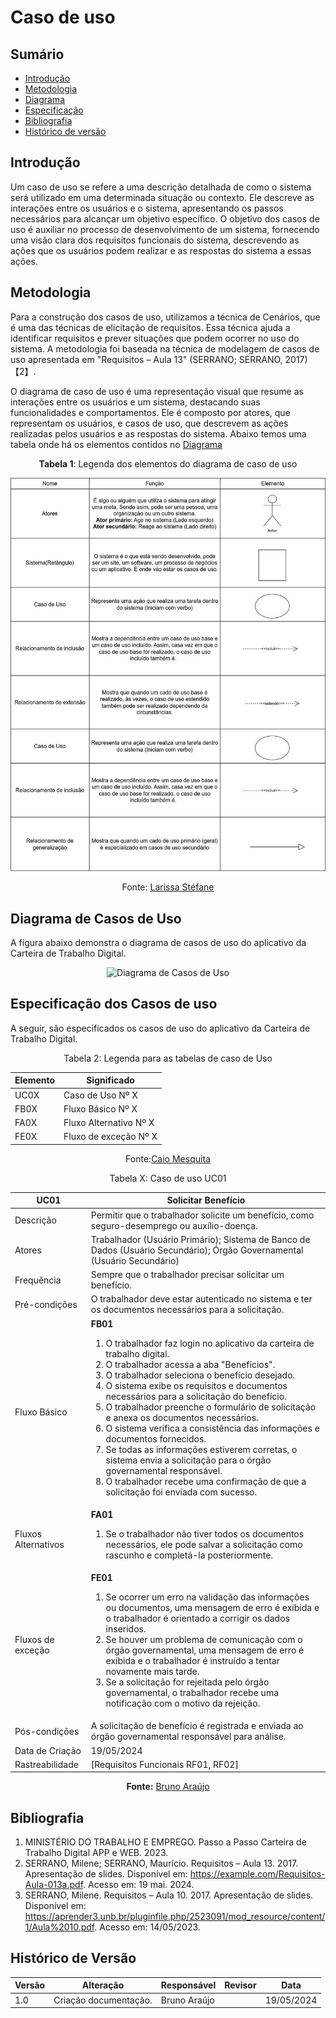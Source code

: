 # Caso de uso 

## Sumário
 
* [Introdução](#Introdução)
* [Metodologia](#Metodologia)
* [Diagrama](#Diagrama-de-Casos-de-Uso)
* [Especificação](#Especificação-dos-Casos-de-uso)
* [Bibliografia](#Bibliografia)
* [Histórico de versão](#Histórico-de-versão)

## Introdução

Um caso de uso se refere a uma descrição detalhada de como o sistema será utilizado em uma determinada situação ou contexto. Ele descreve as interações entre os usuários e o sistema, apresentando os passos necessários para alcançar um objetivo específico. O objetivo dos casos de uso é auxiliar no processo de desenvolvimento de um sistema, fornecendo uma visão clara dos requisitos funcionais do sistema, descrevendo as ações que os usuários podem realizar e as respostas do sistema a essas ações.

## Metodologia

Para a construção dos casos de uso, utilizamos a técnica de Cenários, que é uma das técnicas de elicitação de requisitos. Essa técnica ajuda a identificar requisitos e prever situações que podem ocorrer no uso do sistema. A metodologia foi baseada na técnica de modelagem de casos de uso apresentada em "Requisitos – Aula 13" (SERRANO; SERRANO, 2017)【2】.

O diagrama de caso de uso é uma representação visual que resume as interações entre os usuários e um sistema, destacando suas funcionalidades e comportamentos. Ele é composto por atores, que representam os usuários, e casos de uso, que descrevem as ações realizadas pelos usuários e as respostas do sistema. Abaixo temos uma tabela onde há os elementos contidos no [Diagrama](#Diagrama-de-Casos-de-Uso)


<center>

<b>Tabela 1</b>: Legenda dos elementos do diagrama de caso de uso

<img src="https://raw.githubusercontent.com/Requisitos-de-Software/2024.1-CarteiradeTrabalhoDigital/main/docs/assets/LegendaCasoUso.jpg" alt="Legenda elementos de caso de uso" width="800">

Fonte: [Larissa Stéfane](https://github.com/SkywalkerSupreme)

</center>

## Diagrama de Casos de Uso

A figura abaixo demonstra o diagrama de casos de uso do aplicativo da Carteira de Trabalho Digital.

<center>
<img src="diagrama_de_casos_de_uso.png" alt="Diagrama de Casos de Uso">
</center>

## Especificação dos Casos de uso

A seguir, são especificados os casos de uso do aplicativo da Carteira de Trabalho Digital.

<center>
Tabela 2: Legenda para as tabelas de caso de Uso

| Elemento | Significado            |
| -------- | ---------------------- |
| UC0X     | Caso de Uso Nº X       |
| FB0X     | Fluxo Básico Nº X      |
| FA0X     | Fluxo Alternativo Nº X |
| FE0X     | Fluxo de exceção Nº X  |

Fonte:[Caio Mesquita]()

</center>

<center>
Tabela X: Caso de uso UC01

| UC01                | Solicitar Benefício                                              |
| ------------------- | ---------------------------------------------------------------- |
| Descrição           | Permitir que o trabalhador solicite um benefício, como seguro-desemprego ou auxílio-doença. |
| Atores              | Trabalhador (Usuário Primário); Sistema de Banco de Dados (Usuário Secundário); Órgão Governamental (Usuário Secundário) |
| Frequência          | Sempre que o trabalhador precisar solicitar um benefício.        |
| Pré-condições       | O trabalhador deve estar autenticado no sistema e ter os documentos necessários para a solicitação. |
| Fluxo Básico        | <b> FB01 </b> <ol> <li>O trabalhador faz login no aplicativo da carteira de trabalho digital. <li>O trabalhador acessa a aba "Benefícios". <li>O trabalhador seleciona o benefício desejado. <li>O sistema exibe os requisitos e documentos necessários para a solicitação do benefício. <li>O trabalhador preenche o formulário de solicitação e anexa os documentos necessários. <li>O sistema verifica a consistência das informações e documentos fornecidos. <li>Se todas as informações estiverem corretas, o sistema envia a solicitação para o órgão governamental responsável. <li>O trabalhador recebe uma confirmação de que a solicitação foi enviada com sucesso. </ol> |
| Fluxos Alternativos | <b> FA01 </b> <ol> <li>Se o trabalhador não tiver todos os documentos necessários, ele pode salvar a solicitação como rascunho e completá-la posteriormente. </ol>             |
| Fluxos de exceção   | <b> FE01 </b> <ol> <li>Se ocorrer um erro na validação das informações ou documentos, uma mensagem de erro é exibida e o trabalhador é orientado a corrigir os dados inseridos. <li>Se houver um problema de comunicação com o órgão governamental, uma mensagem de erro é exibida e o trabalhador é instruído a tentar novamente mais tarde. <li>Se a solicitação for rejeitada pelo órgão governamental, o trabalhador recebe uma notificação com o motivo da rejeição. </ol>             |
| Pós-condições       | A solicitação de benefício é registrada e enviada ao órgão governamental responsável para análise. |
| Data de Criação     | 19/05/2024                                                        |
| Rastreabilidade     | [Requisitos Funcionais RF01, RF02]                              |

**Fonte:** [Bruno Araújo](https://github.com/brunocva)

</center>

## Bibliografia

1. MINISTÉRIO DO TRABALHO E EMPREGO. Passo a Passo Carteira de Trabalho Digital APP e WEB. 2023.
2. SERRANO, Milene; SERRANO, Maurício. Requisitos – Aula 13. 2017. Apresentação de slides. Disponível em: <https://example.com/Requisitos-Aula-013a.pdf>. Acesso em: 19 mai. 2024.
3. SERRANO, Milene. Requisitos – Aula 10. 2017. Apresentação de slides. Disponível em: <https://aprender3.unb.br/pluginfile.php/2523091/mod_resource/content/1/Aula%2010.pdf>. Acesso em: 14/05/2023.

## Histórico de Versão

| Versão | Alteração | Responsável | Revisor | Data |
| - | - | - | - | - |
| 1.0 | Criação documentação. | Bruno Araújo | | 19/05/2024 |

